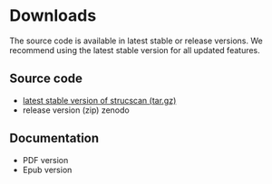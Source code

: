 # Downloads

The source code is available in latest stable or release versions. We
recommend using the latest stable version for all updated features.

## Source code

-   [latest stable version of strucscan
    (tar.gz)](https://git.noc.ruhr-uni-bochum.de/pietki8q/strucscan/-/archive/master/strucscan-master.tar.gz)
-   release version (zip) zenodo

## Documentation

-   PDF version
-   Epub version
